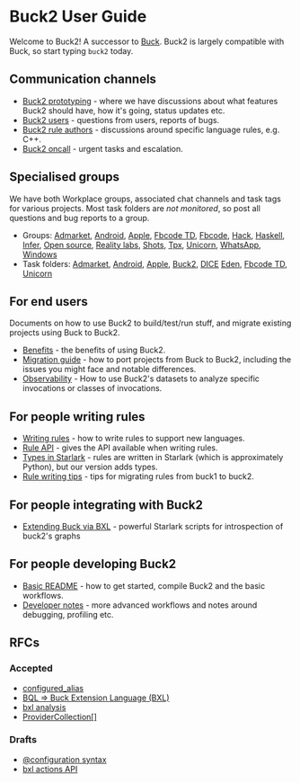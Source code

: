 # Buck2 User Guide

Welcome to Buck2! A successor to [Buck](https://buck.build). Buck2 is largely compatible with Buck, so start typing `buck2` today.

## Communication channels

* [Buck2 prototyping](https://fb.workplace.com/groups/buck2prototyping) - where we have discussions about what features Buck2 should have, how it's going, status updates etc.
* [Buck2 users](https://fb.workplace.com/groups/buck2users) - questions from users, reports of bugs.
* [Buck2 rule authors](https://fb.workplace.com/groups/347532827186692) - discussions around specific language rules, e.g. C++.
* [Buck2 oncall](https://www.internalfb.com/intern/monitor/oncall_profile?oncall=buck2) - urgent tasks and escalation.

## Specialised groups

We have both Workplace groups, associated chat channels and task tags for various projects. Most task folders are _not monitored_, so post all questions and bug reports to a group.

* Groups: [Admarket](https://fb.workplace.com/groups/2011248092366093), [Android](https://fb.workplace.com/groups/4318511658259181), [Apple](https://fb.workplace.com/groups/305599448025888/), [Fbcode TD](https://fb.workplace.com/groups/603286664133355/), [Fbcode](https://fb.workplace.com/groups/1080276222750085), [Hack](https://fb.workplace.com/groups/496546384752884), [Haskell](https://fb.workplace.com/groups/202582585277200/), [Infer](https://fb.workplace.com/groups/601798364244831/), [Open source](https://fb.workplace.com/groups/3434452653448246), [Reality labs](https://fb.workplace.com/groups/930797200910874/), [Shots](https://fb.workplace.com/groups/4899204743424118), [Tpx](https://fb.workplace.com/groups/900436963938958/), [Unicorn](https://fb.workplace.com/groups/503973410692177), [WhatsApp](https://fb.workplace.com/groups/whatsapp.buck2), [Windows](https://fb.workplace.com/groups/580747310463852/)
* Task folders: [Admarket](https://www.internalfb.com/tasks?q=163089765955500), [Android](https://www.internalfb.com/tasks?q=406698320868619), [Apple](https://www.internalfb.com/tasks?q=1710478139132259), [Buck2](https://www.internalfb.com/tasks?q=446583836738538), [DICE](https://www.internalfb.com/tasks?q=413466250534831)
[Eden](https://www.internalfb.com/tasks?q=406698320868619), [Fbcode TD](https://www.internalfb.com/tasks?q=980682532796984), [Unicorn](https://www.internalfb.com/tasks?q=262220628906648)

## For end users

Documents on how to use Buck2 to build/test/run stuff, and migrate existing projects using Buck to Buck2.

* [Benefits](benefits.md) - the benefits of using Buck2.
* [Migration guide](migration_guide.md) - how to port projects from Buck to Buck2, including the issues you might face and notable differences.
* [Observability](developers/observability.md) - How to use Buck2's datasets to analyze
specific invocations or classes of invocations.

## For people writing rules

* [Writing rules](rule_authors/writing_rules.md) - how to write rules to support new languages.
* [Rule API](rule_authors/rule_api.md) - gives the API available when writing rules.
* [Types in Starlark](https://github.com/facebookexperimental/starlark-rust/blob/main/docs/types.md) - rules are written in Starlark (which is approximately Python), but our version adds types.
* [Rule writing tips](rule_authors/rule_writing_tips.md) - tips for migrating rules from buck1 to buck2.

## For people integrating with Buck2
* [Extending Buck via BXL](developers/bxl.md) - powerful Starlark scripts for introspection of buck2's graphs

## For people developing Buck2

* [Basic README](https://www.internalfb.com/code/fbsource/fbcode/buck2/README.md) - how to get started, compile Buck2 and the basic workflows.
* [Developer notes](developers/developers.md) - more advanced workflows and notes around debugging, profiling etc.

## RFCs

### Accepted

* [configured_alias](rfcs/configured-alias.md)
* [BQL => Buck Extension Language (BXL)](rfcs/bxl.md)
* [bxl analysis](rfcs/bxl-analysis.md)
* [ProviderCollection[]](rfcs/provider-collection-at.md)

### Drafts

* [@configuration syntax](rfcs/drafts/configuration-at-syntax.md)
* [bxl actions API](rfcs/drafts/bxl-actions.md)
